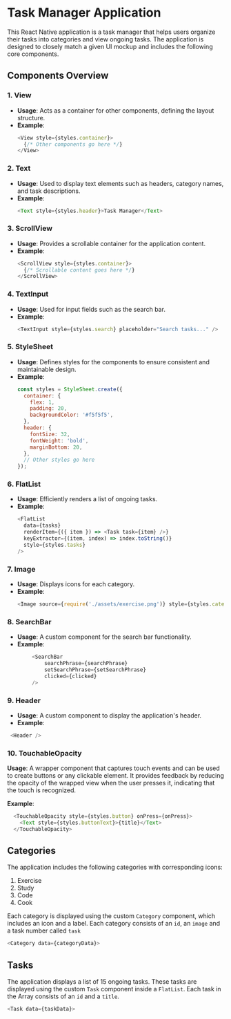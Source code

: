 # Task Manager Application

This React Native application is a task manager that helps users organize their tasks into categories and view ongoing tasks. The application is designed to closely match a given UI mockup and includes the following core components.

## Components Overview

### 1. View
- **Usage**: Acts as a container for other components, defining the layout structure.
- **Example**:
  ```javascript
  <View style={styles.container}>
    {/* Other components go here */}
  </View>
  ```

### 2. Text
- **Usage**: Used to display text elements such as headers, category names, and task descriptions.
- **Example**:
  ```javascript
  <Text style={styles.header}>Task Manager</Text>
  ```

### 3. ScrollView
- **Usage**: Provides a scrollable container for the application content.
- **Example**:
  ```javascript
  <ScrollView style={styles.container}>
    {/* Scrollable content goes here */}
  </ScrollView>
  ```

### 4. TextInput
- **Usage**: Used for input fields such as the search bar.
- **Example**:
  ```javascript
  <TextInput style={styles.search} placeholder="Search tasks..." />
  ```

### 5. StyleSheet
- **Usage**: Defines styles for the components to ensure consistent and maintainable design.
- **Example**:
  ```javascript
  const styles = StyleSheet.create({
    container: {
      flex: 1,
      padding: 20,
      backgroundColor: '#f5f5f5',
    },
    header: {
      fontSize: 32,
      fontWeight: 'bold',
      marginBottom: 20,
    },
    // Other styles go here
  });
  ```

### 6. FlatList
- **Usage**: Efficiently renders a list of ongoing tasks.
- **Example**:
  ```javascript
  <FlatList
    data={tasks}
    renderItem={({ item }) => <Task task={item} />}
    keyExtractor={(item, index) => index.toString()}
    style={styles.tasks}
  />
  ```

### 7. Image
- **Usage**: Displays icons for each category.
- **Example**:
  ```javascript
  <Image source={require('./assets/exercise.png')} style={styles.categoryIcon} />
  ```

### 8. SearchBar
- **Usage**: A custom component for the search bar functionality.
- **Example**:

```javascript
        <SearchBar
            searchPhrase={searchPhrase}
            setSearchPhrase={setSearchPhrase}
            clicked={clicked}
        />
```

### 9. Header
- **Usage**: A custom component to display the application's header.
- **Example**:

```javascript
 <Header />
```

### 10. TouchableOpacity
**Usage**: A wrapper component that captures touch events and can be used to create buttons or any clickable element. It provides feedback by reducing the opacity of the wrapped view when the user presses it, indicating that the touch is recognized.

**Example**:

```javascript
  <TouchableOpacity style={styles.button} onPress={onPress}>
    <Text style={styles.buttonText}>{title}</Text>
  </TouchableOpacity>
```

## Categories
The application includes the following categories with corresponding icons:
1. Exercise
2. Study
3. Code
4. Cook

Each category is displayed using the custom `Category` component, which includes an icon and a label. Each category consists of an `id`, an `image` and a task number called `task`

```javascript
<Category data={categoryData}>
```

## Tasks
The application displays a list of 15 ongoing tasks. These tasks are displayed using the custom `Task` component inside a `FlatList`. Each task in the Array consists of an `id` and a `title`.

```javascript
<Task data={taskData}>
```